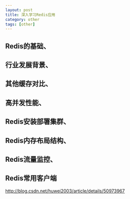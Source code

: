 ```yaml
---
layout: post
title: 深入学习Redis应用
category: other
tags: [other]
---
```


## Redis的基础、
## 行业发展背景、
## 其他缓存对比、
## 高并发性能、
## Redis安装部署集群、
## Redis内存布局结构、
## Redis流量监控、
## Redis常用客户端
http://blog.csdn.net/huwei2003/article/details/50973967
